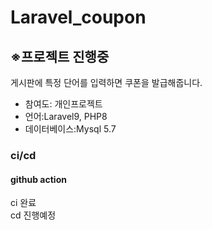# Laravel_coupon
<h2>※프로젝트 진행중</h2>
게시판에 특정 단어를 입력하면 쿠폰을 발급해줍니다.
<ul>
  <li>참여도: 개인프로젝트</li>
  <li>언어:Laravel9, PHP8 </li>
  <li>데이터베이스:Mysql 5.7</li>
</ul>
<h3>ci/cd</h3>
<h4>github action</h4>

ci 완료<br>
cd 진행예정
